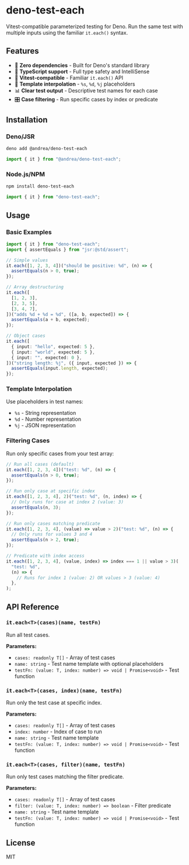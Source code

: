 # deno-test-each

Vitest-compatible parameterized testing for Deno. Run the same test with
multiple inputs using the familiar `it.each()` syntax.

## Features

- 🚀 **Zero dependencies** - Built for Deno's standard library
- 📝 **TypeScript support** - Full type safety and IntelliSense
- 🎯 **Vitest-compatible** - Familiar `it.each()` API
- 🔧 **Template interpolation** - `%s`, `%d`, `%j` placeholders
- 📊 **Clear test output** - Descriptive test names for each case
- 🎛️ **Case filtering** - Run specific cases by index or predicate

## Installation

### Deno/JSR

```bash
deno add @andrea/deno-test-each
```

```typescript
import { it } from "@andrea/deno-test-each";
```

### Node.js/NPM

```bash
npm install deno-test-each
```

```typescript
import { it } from "deno-test-each";
```

## Usage

### Basic Examples

```typescript
import { it } from "deno-test-each";
import { assertEquals } from "jsr:@std/assert";

// Simple values
it.each([1, 2, 3, 4])("should be positive: %d", (n) => {
  assertEquals(n > 0, true);
});

// Array destructuring
it.each([
  [1, 2, 3],
  [2, 3, 5],
  [3, 4, 7],
])("adds %d + %d = %d", ([a, b, expected]) => {
  assertEquals(a + b, expected);
});

// Object cases
it.each([
  { input: "hello", expected: 5 },
  { input: "world", expected: 5 },
  { input: "", expected: 0 },
])("string length: %j", ({ input, expected }) => {
  assertEquals(input.length, expected);
});
```

### Template Interpolation

Use placeholders in test names:

- `%s` - String representation
- `%d` - Number representation
- `%j` - JSON representation

### Filtering Cases

Run only specific cases from your test array:

```typescript
// Run all cases (default)
it.each([1, 2, 3, 4])("test: %d", (n) => {
  assertEquals(n > 0, true);
});

// Run only case at specific index
it.each([1, 2, 3, 4], 2)("test: %d", (n, index) => {
  // Only runs for case at index 2 (value: 3)
  assertEquals(n, 3);
});

// Run only cases matching predicate
it.each([1, 2, 3, 4], (value) => value > 2)("test: %d", (n) => {
  // Only runs for values 3 and 4
  assertEquals(n > 2, true);
});

// Predicate with index access
it.each([1, 2, 3, 4], (value, index) => index === 1 || value > 3)(
  "test: %d",
  (n) => {
    // Runs for index 1 (value: 2) OR values > 3 (value: 4)
  },
);
```

## API Reference

### `it.each<T>(cases)(name, testFn)`

Run all test cases.

**Parameters:**

- `cases: readonly T[]` - Array of test cases
- `name: string` - Test name template with optional placeholders
- `testFn: (value: T, index: number) => void | Promise<void>` - Test function

### `it.each<T>(cases, index)(name, testFn)`

Run only the test case at specific index.

**Parameters:**

- `cases: readonly T[]` - Array of test cases
- `index: number` - Index of case to run
- `name: string` - Test name template
- `testFn: (value: T, index: number) => void | Promise<void>` - Test function

### `it.each<T>(cases, filter)(name, testFn)`

Run only test cases matching the filter predicate.

**Parameters:**

- `cases: readonly T[]` - Array of test cases
- `filter: (value: T, index: number) => boolean` - Filter predicate
- `name: string` - Test name template
- `testFn: (value: T, index: number) => void | Promise<void>` - Test function

## License

MIT
